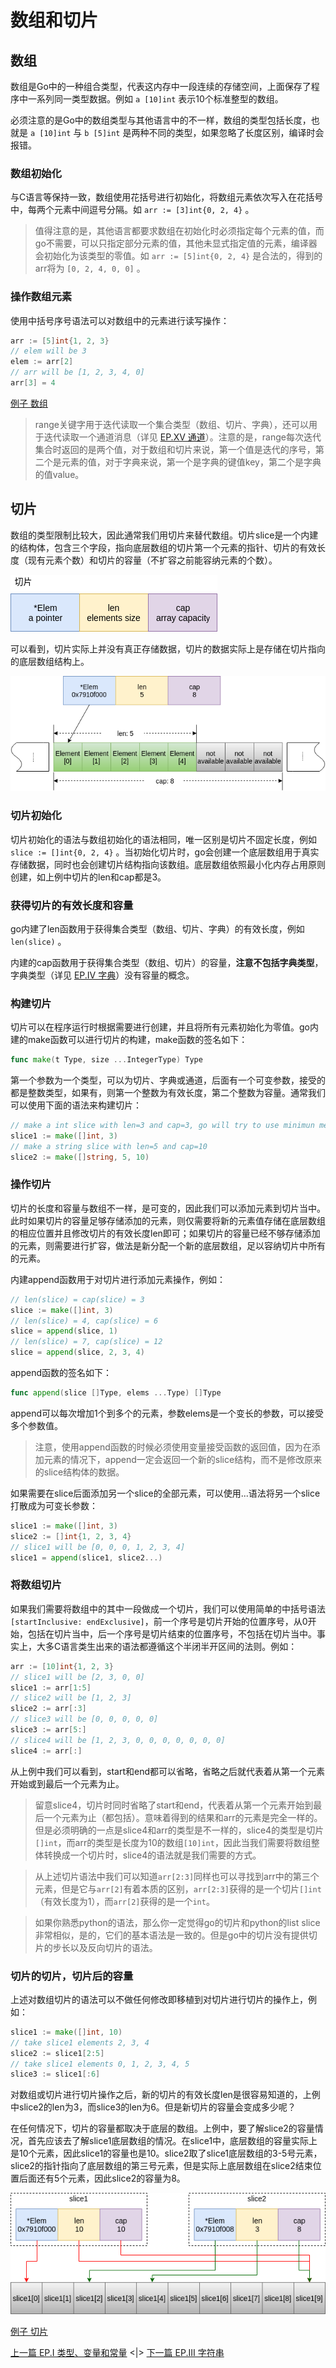 # 数组和切片

## 数组

数组是Go中的一种组合类型，代表这内存中一段连续的存储空间，上面保存了程序中一系列同一类型数据。例如 `a [10]int` 表示10个标准整型的数组。

必须注意的是Go中的数组类型与其他语言中的不一样，数组的类型包括长度，也就是 `a [10]int` 与 `b [5]int` 是两种不同的类型，如果忽略了长度区别，编译时会报错。

### 数组初始化

与C语言等保持一致，数组使用花括号进行初始化，将数组元素依次写入在花括号中，每两个元素中间逗号分隔。如 `arr := [3]int{0, 2, 4}` 。

> 值得注意的是，其他语言都要求数组在初始化时必须指定每个元素的值，而go不需要，可以只指定部分元素的值，其他未显式指定值的元素，编译器会初始化为该类型的零值。如 `arr := [5]int{0, 2, 4}` 是合法的，得到的arr将为 `[0, 2, 4, 0, 0]` 。

### 操作数组元素

使用中括号序号语法可以对数组中的元素进行读写操作：

```go
arr := [5]int{1, 2, 3}
// elem will be 3
elem := arr[2]
// arr will be [1, 2, 3, 4, 0]
arr[3] = 4
```

[例子 数组](examples/ep02/array_type.go)

> range关键字用于迭代读取一个集合类型（数组、切片、字典），还可以用于迭代读取一个通道消息（详见 [EP.XV 通道](Episode.XV.Channel.md)）。注意的是，range每次迭代集合时返回的是两个值，对于数组和切片来说，第一个值是迭代的序号，第二个是元素的值，对于字典来说，第一个是字典的键值key，第二个是字典的值value。

## 切片

数组的类型限制比较大，因此通常我们用切片来替代数组。切片slice是一个内建的结构体，包含三个字段，指向底层数组的切片第一个元素的指针、切片的有效长度（现有元素个数）和切片的容量（不扩容之前能容纳元素的个数）。

![切片结构](imgs/slice_struct.png)

可以看到，切片实际上并没有真正存储数据，切片的数据实际上是存储在切片指向的底层数组结构上。

![切片及数组](imgs/slice_underly.png)

### 切片初始化

切片初始化的语法与数组初始化的语法相同，唯一区别是切片不固定长度，例如 `slice := []int{0, 2, 4}` 。当初始化切片时，go会创建一个底层数组用于真实存储数据，同时也会创建切片结构指向该数组。底层数组依照最小化内存占用原则创建，如上例中切片的len和cap都是3。

### 获得切片的有效长度和容量

go内建了len函数用于获得集合类型（数组、切片、字典）的有效长度，例如 `len(slice)` 。

内建的cap函数用于获得集合类型（数组、切片）的容量，**注意不包括字典类型**，字典类型（详见 [EP.IV 字典](Episode.IV.Map.md)）没有容量的概念。

### 构建切片

切片可以在程序运行时根据需要进行创建，并且将所有元素初始化为零值。go内建的make函数可以进行切片的构建，make函数的签名如下：

```go
func make(t Type, size ...IntegerType) Type
```

第一个参数为一个类型，可以为切片、字典或通道，后面有一个可变参数，接受的都是整数类型，如果有，则第一个整数为有效长度，第二个整数为容量。通常我们可以使用下面的语法来构建切片：

```go
// make a int slice with len=3 and cap=3, go will try to use minimun memory size
slice1 := make([]int, 3)
// make a string slice with len=5 and cap=10
slice2 := make([]string, 5, 10)
```

### 操作切片

切片的长度和容量与数组不一样，是可变的，因此我们可以添加元素到切片当中。此时如果切片的容量足够存储添加的元素，则仅需要将新的元素值存储在底层数组的相应位置并且修改切片的有效长度len即可；如果切片的容量已经不够存储添加的元素，则需要进行扩容，做法是新分配一个新的底层数组，足以容纳切片中所有的元素。

内建append函数用于对切片进行添加元素操作，例如：

```go
// len(slice) = cap(slice) = 3
slice := make([]int, 3)
// len(slice) = 4, cap(slice) = 6
slice = append(slice, 1)
// len(slice) = 7, cap(slice) = 12
slice = append(slice, 2, 3, 4)
```

append函数的签名如下：

```go
func append(slice []Type, elems ...Type) []Type
```

append可以每次增加1个到多个的元素，参数elems是一个变长的参数，可以接受多个参数值。

> 注意，使用append函数的时候必须使用变量接受函数的返回值，因为在添加元素的情况下，append一定会返回一个新的slice结构，而不是修改原来的slice结构体的数据。

如果需要在slice后面添加另一个slice的全部元素，可以使用...语法将另一个slice打散成为可变长参数：

```go
slice1 := make([]int, 3)
slice2 := []int{1, 2, 3, 4}
// slice1 will be [0, 0, 0, 1, 2, 3, 4]
slice1 = append(slice1, slice2...)
```

### 将数组切片

如果我们需要将数组中的其中一段做成一个切片，我们可以使用简单的中括号语法 `[startInclusive: endExclusive]`，前一个序号是切片开始的位置序号，从0开始，包括在切片当中，后一个序号是切片结束的位置序号，不包括在切片当中。事实上，大多C语言类生出来的语法都遵循这个半闭半开区间的法则。例如：

```go
arr := [10]int{1, 2, 3}
// slice1 will be [2, 3, 0, 0]
slice1 := arr[1:5]
// slice2 will be [1, 2, 3]
slice2 := arr[:3]
// slice3 will be [0, 0, 0, 0, 0]
slice3 := arr[5:]
// slice4 will be [1, 2, 3, 0, 0, 0, 0, 0, 0, 0]
slice4 := arr[:]
```

从上例中我们可以看到，start和end都可以省略，省略之后就代表着从第一个元素开始或到最后一个元素为止。

> 留意slice4，切片时同时省略了start和end，代表着从第一个元素开始到最后一个元素为止（都包括）。意味着得到的结果和arr的元素是完全一样的。但是必须明确的一点是slice4和arr的类型是不一样的，slice4的类型是切片`[]int`，而arr的类型是长度为10的数组`[10]int`，因此当我们需要将数组整体转换成一个切片时，slice4的语法就是我们需要的方式。

> 从上述切片语法中我们可以知道`arr[2:3]`同样也可以寻找到arr中的第三个元素，但是它与`arr[2]`有着本质的区别，`arr[2:3]`获得的是一个切片`[]int`（有效长度为1），而`arr[2]`获得的是一个`int`。

> 如果你熟悉python的语法，那么你一定觉得go的切片和python的list slice非常相似，是的，它们的基本语法是一致的。但是go中的切片没有提供切片的步长以及反向切片的语法。

### 切片的切片，切片后的容量

上述对数组切片的语法可以不做任何修改即移植到对切片进行切片的操作上，例如：

```go
slice1 := make([]int, 10)
// take slice1 elements 2, 3, 4
slice2 := slice1[2:5]
// take slice1 elements 0, 1, 2, 3, 4, 5
slice3 := slice1[:6]
```

对数组或切片进行切片操作之后，新的切片的有效长度len是很容易知道的，上例中slice2的len为3，而slice3的len为6。但是新切片的容量会变成多少呢？

在任何情况下，切片的容量都取决于底层的数组。上例中，要了解slice2的容量情况，首先应该去了解slice1底层数组的情况。在slice1中，底层数组的容量实际上是10个元素，因此slice1的容量也是10。slice2取了slice1底层数组的3-5号元素，slice2的指针指向了底层数组的第三号元素，但是实际上底层数组在slice2结束位置后面还有5个元素，因此slice2的容量为8。

![切片容量](imgs/slice_cap.png)

[例子 切片](examples/ep02/slice_array.go)

[上一篇 EP.I 类型、变量和常量](Episode.I.Type.md) <|> [下一篇 EP.III 字符串](Episode.III.String.md)

